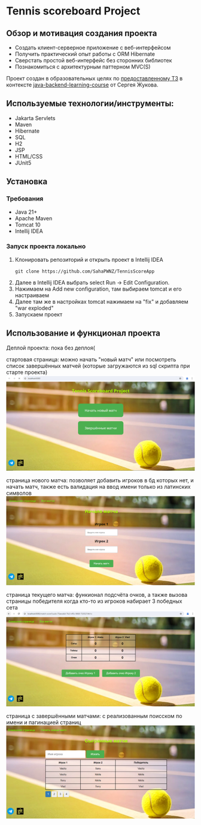 

# Tennis scoreboard Project

## Обзор и мотивация создания проекта

- Создать клиент-серверное приложение с веб-интерфейсом
- Получить практический опыт работы с ORM Hibernate
- Сверстать простой веб-интерфейс без сторонних библиотек
- Познакомиться с архитектурным паттерном MVC(S)

Проект создан в образовательных целях
по [предоставленному ТЗ](https://zhukovsd.github.io/java-backend-learning-course/projects/tennis-scoreboard/)
в контексте [java-backend-learning-course](https://zhukovsd.github.io/java-backend-learning-course/#%D1%82%D1%80%D0%B5%D0%B1%D1%83%D0%B5%D0%BC%D1%8B%D0%B5-%D0%B7%D0%BD%D0%B0%D0%BD%D0%B8%D1%8F-%D0%B8-%D1%82%D0%B5%D1%85%D0%BD%D0%BE%D0%BB%D0%BE%D0%B3%D0%B8%D0%B8)
от Сергея Жукова.

## Используемые технологии/инструменты:

- Jakarta Servlets
- Maven
- Hibernate
- SQL
- H2
- JSP
- HTML/CSS
- JUnit5

## Установка

### Требования
+ Java 21+
+ Apache Maven
+ Tomcat 10
+ Intellij IDEA

### Запуск проекта локально

1. Клонировать репозиторий и открыть проект в Intellij IDEA
   ```
   git clone https://github.com/SahaPWNZ/TennisScoreApp

   ```
2. Далее в Intellij IDEA выбрать select Run -> Edit Configuration.
3. Нажимаем на Add new configuration, там выбираем tomcat и его настраиваем
4. Далее там же в настройках tomcat нажимаем на "fix" и добавляем "war exploded"
5. Запускаем проект
## Использование и функционал проекта
Деплой проекта: пока без деплоя( 

стартовая страница: можно начать "новый матч" или посмотреть список завершённых матчей (которые загружаются из sql скрипта при старте проекта) 
![img.png](img.png)

страница нового матча: позволяет добавить игроков в бд которых нет, и начать матч, также есть валидация на ввод имени только из латинских символов
![img_1.png](img_1.png)

страница текущего матча: функионал подсчёта очков, а также вызова страницы победителя когда кто-то из игроков набирает 3 победных сета
![img_2.png](img_2.png)

страница с завершёнными матчами: с реализованным поисском по имени и пагинацией страниц
![img_3.png](img_3.png)
